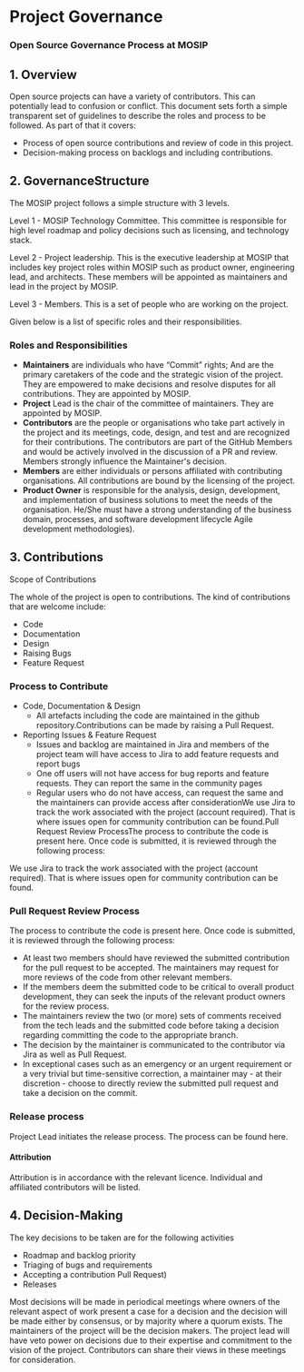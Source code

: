 # Project Governance

### Open Source Governance Process at MOSIP <a href="#open-source-governance-process-at-mosip" id="open-source-governance-process-at-mosip"></a>

## 1. Overview <a href="#id-1.-overview" id="id-1.-overview"></a>

Open source projects can have a variety of contributors. This can potentially lead to confusion or conflict. This document sets forth a simple transparent set of guidelines to describe the roles and process to be followed. As part of that it covers:

* Process of open source contributions and review of code in this project.
* Decision-making process on backlogs and including contributions.

## 2. GovernanceStructure <a href="#id-2.-governancestructure" id="id-2.-governancestructure"></a>

The MOSIP project follows a simple structure with 3 levels.

Level 1 - MOSIP Technology Committee. This committee is responsible for high level roadmap and policy decisions such as licensing, and technology stack.

Level 2 - Project leadership. This is the executive leadership at MOSIP that includes key project roles within MOSIP such as product owner, engineering lead, and architects. These members will be appointed as maintainers and lead in the project by MOSIP.

Level 3 - Members. This is a set of people who are working on the project.&#x20;

Given below is a list of specific roles and their responsibilities.&#x20;

### Roles and Responsibilities

* **Maintainers** are individuals who have “Commit” rights; And are the primary caretakers of the code and the strategic vision of the project. They are empowered to make decisions and resolve disputes for all contributions. They are appointed by MOSIP.
* **Project** Lead is the chair of the committee of maintainers. They are appointed by MOSIP.
* **Contributors** are the people or organisations who take part actively in the project and its meetings, code, design, and test and are recognized for their contributions. The contributors are part of the GitHub Members and would be actively involved in the discussion of a PR and review. Members strongly influence the Maintainer's decision.
* **Members** are either individuals or persons affiliated with contributing organisations. All contributions are bound by the licensing of the project.
* **Product Owner** is responsible for the analysis, design, development, and implementation of business solutions to meet the needs of the organisation. He/She must have a strong understanding of the business domain, processes, and software development lifecycle Agile development methodologies).

## 3. Contributions <a href="#id-3.-contributions" id="id-3.-contributions"></a>

Scope of Contributions

The whole of the project is open to contributions. The kind of contributions that are welcome include:

* Code
* Documentation
* Design
* Raising Bugs
* Feature Request

### Process to Contribute

* Code, Documentation & Design&#x20;
  * All artefacts including the code are maintained in the github repository.Contributions can be made by raising a Pull Request.
* Reporting Issues & Feature Request
  * Issues and backlog are maintained in Jira and members of the project team will have access to Jira to add feature requests and report bugs
  * One off users will not have access for bug reports and feature requests. They can report the same in the community pages
  * Regular users who do not have access, can request the same and the maintainers can provide access after considerationWe use Jira to track the work associated with the project (account required). That is where issues open for community contribution can be found.Pull Request Review ProcessThe process to contribute the code is present here. Once code is submitted, it is reviewed through the following process:

We use Jira to track the work associated with the project (account required). That is where issues open for community contribution can be found.

### Pull Request Review Process

The process to contribute the code is present here. Once code is submitted, it is reviewed through the following process:

* At least two members should have reviewed the submitted contribution for the pull request to be accepted. The maintainers may request for more reviews of the code from other relevant members.
* If the members deem the submitted code to be critical to overall product development, they can seek the inputs of the relevant product owners for the review process.
* The maintainers review the two (or more) sets of comments received from the tech leads and the submitted code before taking a decision regarding committing the code to the appropriate branch.
* The decision by the maintainer is communicated to the contributor via Jira as well as Pull Request.
* In exceptional cases such as an emergency or an urgent requirement or a very trivial but time-sensitive correction, a maintainer may - at their discretion - choose to directly review the submitted pull request and take a decision on the commit.

### Release process

Project Lead initiates the release process. The process can be found here.

#### Attribution

Attribution is in accordance with the relevant licence. Individual and affiliated contributors will be listed.

## 4. Decision-Making

The key decisions to be taken are for the following activities

* Roadmap and backlog priority
* Triaging of bugs and requirements
* Accepting a contribution Pull Request)
* Releases

Most decisions will be made in periodical meetings where owners of the relevant aspect of work present a case for a decision and the decision will be made either by consensus, or by majority where a quorum exists. The maintainers of the project will be the decision makers. The project lead will have veto power on decisions due to their expertise and commitment to the vision of the project. Contributors can share their views in these meetings for consideration.















